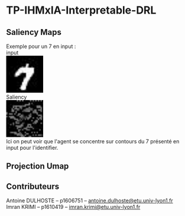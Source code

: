 # TP-IHMxIA-Interpretable-DRL

## Saliency Maps
Exemple pour un 7 en input :     
input   
<img src="https://github.com/antoineDulhoste/TP-IHMxIA-Interpretable-DRL/blob/main/IHMxIA/images/input_0.jpg" alt="drawing" width="100" length="100"/>           
Saliency        
<img src="https://github.com/antoineDulhoste/TP-IHMxIA-Interpretable-DRL/blob/main/IHMxIA/images/saliency_0.jpg" alt="drawing" width="100" length="100"/>   
Ici on peut voir que l'agent se concentre sur contours du 7 présenté en input pour l'identifier.   

## Projection Umap



##  Contributeurs
Antoine DULHOSTE – p1606751 – antoine.dulhoste@etu.univ-lyon1.fr  
Imran KRIMI – p1610419 – imran.krimi@etu.univ-lyon1.fr  
